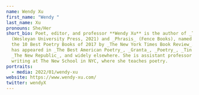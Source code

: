 ```yaml
---
name: Wendy Xu
first_name: "Wendy "
last_name: Xu
pronouns: She/Her
short_bio: Poet, editor, and professor **Wendy Xu** is the author of _The Past_
  (Wesleyan University Press, 2021) and _Phrasis_ (Fence Books), named one of
  the 10 Best Poetry Books of 2017 by _The New York Times Book Review_. Her work
  has appeared in _The Best American Poetry_, _Granta_, _Poetry_, _Tin House_,
  _The New Republic_, and widely elsewhere. She is assistant professor of
  writing at The New School in NYC, where she teaches poetry.
portraits:
  - media: 2022/01/wendy-xu
website: https://www.wendy-xu.com/
twitter: wendyX
---
```

